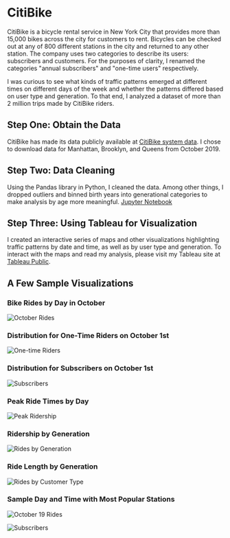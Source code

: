 # CitiBike
CitiBike is a bicycle rental service in New York City that provides more than 15,000 bikes across the city for customers to rent. Bicycles can be checked out at any of 800 different stations in the city and returned to any other station. The company uses two categories to describe its users: subscribers and customers. For the purposes of clarity, I renamed the categories "annual subscribers" and "one-time users" respectively. 

I was curious to see what kinds of traffic patterns emerged at different times on different days of the week and whether the patterns differed based on user type and generation. To that end, I analyzed a dataset of more than 2 million trips made by CitiBike riders. 

## Step One: Obtain the Data
CitiBike has made its data publicly available at [CitiBike system data](https://www.citibikenyc.com/system-data). I chose to download data for Manhattan, Brooklyn, and Queens from October 2019.

## Step Two: Data Cleaning
Using the Pandas library in Python, I cleaned the data. Among other things, I dropped outliers and binned birth years into generational categories to make analysis by age more meaningful. [Jupyter Notebook](https://github.com/LBBL96/CitiBike/blob/master/Cleaning%20CitiBike%20data.ipynb)

## Step Three: Using Tableau for Visualization
I created an interactive series of maps and other visualizations highlighting traffic patterns by date and time, as well as by user type and generation. To interact with the maps and read my analysis, please visit my Tableau site at [Tableau Public](https://public.tableau.com/profile/lynn.leifker#!/vizhome/Citibike2_15771456575810/CitiBike).

## A Few Sample Visualizations
### Bike Rides by Day in October
![October Rides](images/Oct_type.png)

### Distribution for One-Time Riders on October 1st
![One-time Riders](images/One_time.png)

### Distribution for Subscribers on October 1st
![Subscribers](images/Subscribers.png)

### Peak Ride Times by Day
![Peak Ridership](images/CitiPeak.png)

### Ridership by Generation
![Rides by Generation](images/Avg_trip.png)

### Ride Length by Generation
![Rides by Customer Type](images/Cust_type.png)

### Sample Day and Time with Most Popular Stations
![October 19 Rides](images/Oct19_noon.png)

![Subscribers](images/Subscribers.png)
